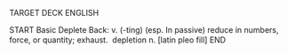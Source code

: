 TARGET DECK
ENGLISH

START
Basic
Deplete
Back: v. (-ting) (esp. In passive) reduce in numbers, force, or quantity; exhaust.  depletion n. [latin pleo fill]
END
